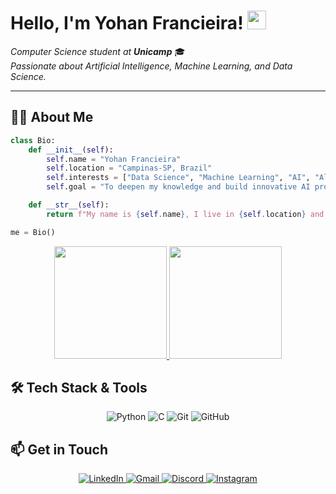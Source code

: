 # Hello, I'm Yohan Francieira! <img src="https://media.giphy.com/media/hvRJCLFzcasrR4ia7z/giphy.gif" width="30">

<p>
  <em>Computer Science student at <b>Unicamp</b></em> 🎓
  <br/>
  <em>Passionate about Artificial Intelligence, Machine Learning, and Data Science.</em>
</p>

---

## 👨‍💻 About Me

```python
class Bio:
    def __init__(self):
        self.name = "Yohan Francieira"
        self.location = "Campinas-SP, Brazil"
        self.interests = ["Data Science", "Machine Learning", "AI", "Algorithms"]
        self.goal = "To deepen my knowledge and build innovative AI projects."

    def __str__(self):
        return f"My name is {self.name}, I live in {self.location} and my goal is {self.goal}"

me = Bio()
```

<div align="center">
  <a href="https://github.com/YohanFr18">
    <img height="180em" src="https://github-readme-stats.vercel.app/api?username=YohanFr18&show_icons=true&theme=dracula&include_all_commits=true&count_private=true"/>
    <img height="180em" src="https://github-readme-stats.vercel.app/api/top-langs/?username=YohanFr18&layout=compact&langs_count=7&theme=dracula"/>
  </a>
</div>

## 🛠️ Tech Stack & Tools

<div align="center">
  <img src="https://img.shields.io/badge/Python-3776AB?style=for-the-badge&logo=python&logoColor=white" alt="Python">
  <img src="https://img.shields.io/badge/C-00599C?style=for-the-badge&logo=c&logoColor=white" alt="C">
  <img src="https://img.shields.io/badge/Git-F05032?style=for-the-badge&logo=git&logoColor=white" alt="Git">
  <img src="https://img.shields.io/badge/GitHub-181717?style=for-the-badge&logo=github&logoColor=white" alt="GitHub">
</div>


## 📫 Get in Touch

<p align="center">
  <a href="https://www.linkedin.com/in/yohan-francieira/" target="_blank">
    <img src="https://img.shields.io/badge/LinkedIn-0A66C2?style=for-the-badge&logo=linkedin&logoColor=white" alt="LinkedIn">
  </a>
  <a href="mailto:yohan.francieira@gmail.com">
    <img src="https://img.shields.io/badge/Gmail-D14836?style=for-the-badge&logo=gmail&logoColor=white" alt="Gmail">
  </a>
  <a href="https://discord.com/users/yohan.fr" target="_blank">
    <img src="https://img.shields.io/badge/Discord-5865F2?style=for-the-badge&logo=discord&logoColor=white" alt="Discord">
  </a>
  <a href="https://www.instagram.com/yohan.francieira/" target="_blank">
    <img src="https://img.shields.io/badge/Instagram-E4405F?style=for-the-badge&logo=instagram&logoColor=white" alt="Instagram">
  </a>
</p>
